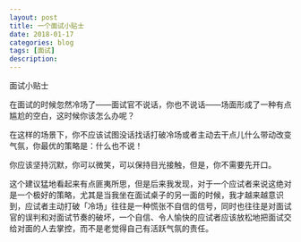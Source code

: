 ```yaml
---
layout: post
title: 一个面试小贴士
date: 2018-01-17
categories: blog
tags: [面试]
description: 
---
```


面试小贴士

在面试的时候忽然冷场了——面试官不说话，你也不说话——场面形成了一种有点尴尬的空白，这时候你该怎么办呢？

在这样的场景下，你不应该试图没话找话打破冷场或者主动去干点儿什么带动改变气氛，你最优的策略是：什么也不说！

你应该坚持沉默，你可以微笑，可以保持目光接触，但是，你不需要先开口。

这个建议猛地看起来有点匪夷所思，但是后来我发现，对于一个应试者来说这绝对是一个极好的策略，尤其是当我坐在面试桌子的另一面的时候，我才越来越意识到，应试者主动打破「冷场」往往是一种慌张不自信的信号，同时也往往是对面试官的误判和对面试节奏的破坏，一个自信、令人愉快的应试者应该放松地把面试交给对面的人去掌控，而不是老觉得自己有活跃气氛的责任。